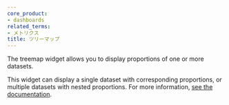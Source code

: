```yaml
---
core_product:
- dashboards
related_terms:
- メトリクス
title: ツリーマップ
---
```

The treemap widget allows you to display proportions of one or more datasets. 

This widget can display a single dataset with corresponding proportions, or multiple datasets with nested proportions. For more information, <a href="/dashboards/widgets/treemap/">see the documentation</a>.